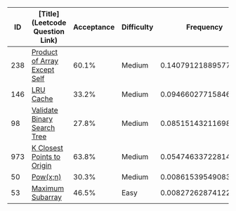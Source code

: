 |ID|[Title](Leetcode Question Link)|Acceptance|Difficulty|Frequency|
|----|-----|----|---|---|
|238|[Product of Array Except Self]( https://leetcode.com/problems/product-of-array-except-self)|60.1%|Medium|0.14079121889577595|
|146|[LRU Cache]( https://leetcode.com/problems/lru-cache)|33.2%|Medium|0.09466027715846642|
|98|[Validate Binary Search Tree]( https://leetcode.com/problems/validate-binary-search-tree)|27.8%|Medium|0.08515143211698117|
|973|[K Closest Points to Origin]( https://leetcode.com/problems/k-closest-points-to-origin)|63.8%|Medium|0.05474633722814542|
|50|[Pow(x;n)]( https://leetcode.com/problems/powx-n)|30.3%|Medium|0.008615395490835889|
|53|[Maximum Subarray]( https://leetcode.com/problems/maximum-subarray)|46.5%|Easy|0.008272628741228982|
